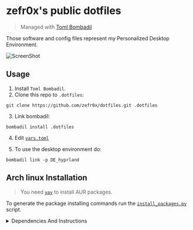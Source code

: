 # zefr0x's public dotfiles

> Managed with [Toml Bombadil](https://oknozor.github.io/toml-bombadil/)

Those software and config files represent my Personalized Desktop Environment.

![ScreenShot](https://github.com/zefr0x/dotfiles/assets/65136727/7f795f3e-fb3c-451f-8966-a6a60fe1ad8a)

## Usage

1. Install `Toml Bombadil`.
2. Clone this repo to `.dotfiles`:

```
git clone https://github.com/zefr0x/dotfiles.git .dotfiles
```

3. Link bombadil:

```
bombadil install .dotfiles
```

4. Edit [`vars.toml`](./vars.toml)

5. To use the desktop environment do:

```
bombadil link -p DE_hyprland
```

## Arch linux Installation

> You need [`yay`](https://github.com/Jguer/yay#installation) to install AUR packages.

To generate the package installing commands run the [`install_packages.py`](./install_packages.py) script.

<details>
<summary>Dependencies And Instructions</summary>

### GUI Applications

- [Alacritty](https://alacritty.org/)
- [SQliteBrowser](https://sqlitebrowser.org/)
- [D Spy](https://apps.gnome.org/app/org.gnome.dspy/)
- [mpv](https://mpv.io/)
  - [mpv-mpris](https://github.com/hoyon/mpv-mpris)
- [swayimg](https://github.com/artemsen/swayimg)
- [Easy Effects](https://github.com/wwmm/easyeffects)
- [Helvum](https://gitlab.freedesktop.org/pipewire/helvum)
- [Qalculate!](https://qalculate.github.io/)
- [zathura](https://pwmt.org/projects/zathura/)
  - [zathura-pdf-mupdf](https://pwmt.org/projects/zathura-pdf-mupdf/)
- [PCManFM](https://github.com/lxqt/pcmanfm-qt)
  - [gvfs](https://wiki.gnome.org/Projects/gvfs)
- [System Config Printer](https://github.com/OpenPrinting/system-config-printer)
- [Dialect](https://apps.gnome.org/app/app.drey.Dialect/)
- [Hieroglyphic](https://github.com/FineFindus/Hieroglyphic)

### Desktop Environment

- [rofi](https://github.com/lbonn/rofi)
  - [foxmarks](https://github.com/zefr0x/foxmarks)
- [network-manager-applet](https://gitlab.gnome.org/GNOME/network-manager-applet)
- [gnome-keyring](https://wiki.gnome.org/Projects/GnomeKeyring)
  - [Seahorse](https://wiki.gnome.org/Apps/Seahorse)
- [PolKit Gnome](https://gitlab.gnome.org/Archive/policykit-gnome)
- [greetd](https://git.sr.ht/~kennylevinsen/greetd)
  - [tuigreet](https://github.com/apognu/tuigreet)

#### Hyprland (Wayland)

- [Hyprland](https://github.com/hyprwm/Hyprland)
  - [xdg-desktop-portal-hyprland](https://github.com/hyprwm/xdg-desktop-portal-hyprland)
  - [xdg-desktop-portal-gtk](https://github.com/flatpak/xdg-desktop-portal-gtk)
  - [Waybar](https://github.com/Alexays/Waybar)
    - [lsof](https://github.com/lsof-org/lsof)
  - [hyprpicker](https://github.com/hyprwm/hyprpicker)
  - [hypridle](https://github.com/hyprwm/hypridle)
  - [hyprlock](https://github.com/hyprwm/hyprlock)
  - [wl-gammarelay-rs](https://github.com/MaxVerevkin/wl-gammarelay-rs)
- [Satty](https://github.com/gabm/Satty)
  - [grim](https://sr.ht/~emersion/grim/)
  - [slurp](https://github.com/emersion/slurp)
- [SwayNotificationCenter](https://github.com/ErikReider/SwayNotificationCenter)
  - [ianny](https://github.com/zefr0x/ianny)

You need to enable `greetd`

```
sudo systemctl enable greetd.service
```

You need to config `greetd` by editing `/etc/greetd/config.toml` to be

```
[terminal]
vt = 1

[default_session]
command = "tuigreet --remember --remember-user-session --user-menu --time --cmd Hyprland"
user = "greeter"
```

To integrate gnome-keyring add those lines to `/etc/pam.d/greetd` and `/etc/pam.d/login`

```
auth       optional     pam_gnome_keyring.so
session    optional     pam_gnome_keyring.so auto_start
```

and add this line to `/etc/pam.d/passwd`

```
password	optional	pam_gnome_keyring.so
```

Edit the `UseIn` value in `/usr/share/xdg-desktop-portal/portals/gtk.portal` and `/usr/share/xdg-desktop-portal/portals/gnome-keyring.portal` to include `Hyprland`:

```
UseIn=gnome;Hyprland
```

<!-- TODO: There should be a pacman hook for this. -->

> [!Note]
> You will need to do this everytime you update those two XDG portals.

Create a `~/Pictures` directiory for screenshots.

### Fonts

- [Noto Fonts](https://fonts.google.com/noto)
- [0xProto Nerd](https://www.nerdfonts.com/)
- [Nerd Fonts Ubuntu](https://www.nerdfonts.com/)
- [ttf-dejavu-ib](http://dejavu-fonts.org/wiki/Main_Page)
- [Cantarell](https://cantarell.gnome.org/)
- [Amiri](https://www.amirifont.org/)

### Themes

#### Icons

- [Papirus Icon Theme](https://github.com/PapirusDevelopmentTeam/papirus-icon-theme)

#### UI

- [kvantum](https://github.com/tsujan/Kvantum)

Prefer dark theme for GTK-4:

```shell
gsettings set org.gnome.desktop.interface color-scheme prefer-dark
```

Flatpak allowed files:

- `xdg-config/gtk-4.0:ro`
- `xdg-config/gtk-3.0:ro`
- `xdg-config/kdeglobals:ro`

Flatpak variables:

- `XDG_CURRENT_DESKTOP=KDE`
- `QT_STYLE_OVERRIDE=Breeze`

### CLI/TUI Applications/Tools

- [git](https://git-scm.com/)
  - [delta](https://github.com/dandavison/delta)
- [just](https://github.com/casey/just)
- [pastel](https://github.com/sharkdp/pastel)

### CLI/TUI Utilities

- [Open Doas](https://github.com/Duncaen/OpenDoas)
- [bat](https://github.com/sharkdp/bat)
- [fd](https://github.com/sharkdp/fd)
- [zoxide](https://github.com/ajeetdsouza/zoxide)
- [eza](https://github.com/eza-community/eza)
- [ripgrep](https://github.com/BurntSushi/ripgrep)
- [dysk](https://github.com/Canop/dysk)
- [ripdrag](https://github.com/nik012003/ripdrag)
- [broot](https://github.com/Canop/broot)
- [hyperfine](https://github.com/sharkdp/hyperfine)
- [tokei](https://github.com/XAMPPRocky/tokei)
- [less](https://www.greenwoodsoftware.com/less/)
- [jless](https://github.com/PaulJuliusMartinez/jless)
- [skim](https://github.com/lotabout/skim)
- [wl-clipboard](https://github.com/bugaevc/wl-clipboard)
- [onefetch](https://github.com/o2sh/onefetch)
- [nvtop](https://github.com/Syllo/nvtop)
- [htop](https://htop.dev/)
- [bandwhich](https://github.com/imsnif/bandwhich)
- [imagemagick](https://imagemagick.org/)

Configure `doas` by editing `/etc/doas.conf`:

```
permit setenv :wheel

```

> [!Note]
> The configuration file must end with a newline.

Now you can uninstall `sudo`:

```
doas pacman -Rnsdd sudo
```

Since the `br` shell function is custom, after restarting the shell, run that:

```
br --set-install-state refused
```

### Shell

- [fish](https://fishshell.com/)
  - [Tide](https://github.com/IlanCosman/tide)
- [dash](https://en.wikipedia.org/wiki/Debian_Almquist_shell)

### Text Editors

- [neovim](https://neovim.io/)
- [GNOME Text Editor](https://apps.gnome.org/TextEditor/)
- [Gtranslator](https://wiki.gnome.org/Apps/Gtranslator)

### Programming Languages Tools/Compilers/Interpreters/etc...

#### Rust

- [rustup](https://github.com/rust-lang/rustup)
  - [cargo-outdated](https://github.com/kbknapp/cargo-outdated)
  - [cargo-bloat](https://github.com/RazrFalcon/cargo-bloat)
  - [cargo-nextest](https://nexte.st/)
  - [cargo-show-asm](https://github.com/pacak/cargo-show-asm)
  - [cargo-depgraph](https://github.com/jplatte/cargo-depgraph)
  - [cargo-supply-chain](https://github.com/rust-secure-code/cargo-supply-chain)
  - [cargo-deny](https://github.com/EmbarkStudios/cargo-deny)
  - [cargo-sort](https://github.com/DevinR528/cargo-sort)
- [mold](https://github.com/rui314/mold)

After installing it you need to run:

```shell
rustup default stable

rustup component add rust-analyzer
```

#### C/C++

- [base-devel](https://archlinux.org/packages/core/any/base-devel/)
- [Clang](https://clang.llvm.org/)
- [Flawfinder](https://dwheeler.com/flawfinder/)

#### Python

- [Python](https://www.python.org/)
- [uv](https://github.com/astral-sh/uv)
- [Python LSP Server](https://github.com/python-lsp/python-lsp-server)
- [Ruff](https://github.com/astral-sh/ruff)
- [mypy](http://www.mypy-lang.org/)

#### Go

- [Go](https://go.dev/)
- [gopls](https://github.com/golang/tools/tree/master/gopls)
- [go-tools](https://github.com/golang/tools)

#### JavaScript/TypeScript

- [Deno](https://deno.land/)

> [!Note]
> It includes most the tools needed for JS/TS.

#### LaTeX

- [texlive](https://archlinux.org/groups/x86_64/texlive/)
- [texlive-langarabic](https://archlinux.org/packages/extra/any/texlive-langarabic/)
- [texlive-langother](https://archlinux.org/packages/extra/any/texlive-langother/)
- [TexLab](https://github.com/latex-lsp/texlab)

#### Lua

- [lua-language-server](https://github.com/LuaLS/lua-language-server)

#### Regex

- [melody](https://github.com/yoav-lavi/melody)

#### Java

- [OpenJDK](https://openjdk.org/)
- [Gradle](https://gradle.org/)
- [Eclipse JDT Language Server](https://github.com/eclipse/eclipse.jdt.ls)

#### Other

- [VSCode CSS LanguageServer](https://github.com/microsoft/vscode/tree/main/extensions/css-language-features/server) <sup>`CSS`</sup>
- [VSCode HTML LanguageServer](https://github.com/microsoft/vscode/tree/main/extensions/html-language-features/server) <sup>`HTML`</sup>
- [emmet-ls](https://github.com/aca/emmet-ls) <sup>`HTML5/CSS3 snippets`</sup>
- [VSCode jSON LanguageServer](https://github.com/microsoft/vscode/tree/main/extensions/json-language-features/server) <sup>`JSON`</sup>
- [YAML Language Server](https://github.com/redhat-developer/yaml-language-server) <sup>`YAML`</sup>

</details>
